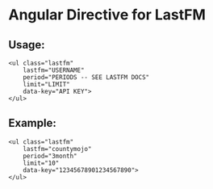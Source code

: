 Angular Directive for LastFM
====================

Usage:
---------------------
	<ul class="lastfm" 
		lastfm="USERNAME" 
		period="PERIODS -- SEE LASTFM DOCS" 
		limit="LIMIT" 
		data-key="API KEY">
	</ul>
    
Example:
---------------------
	<ul class="lastfm" 
		lastfm="countymojo" 
		period="3month" 
		limit="10" 
		data-key="12345678901234567890">
	</ul>
